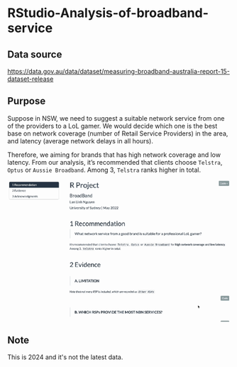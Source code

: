 # RStudio-Analysis-of-broadband-service

## Data source 
https://data.gov.au/data/dataset/measuring-broadband-australia-report-15-dataset-release

## Purpose
Suppose in NSW, we need to suggest a suitable network service from one of the providers to a LoL gamer.
We would decide which one is the best base on network coverage (number of Retail Service Providers) in the area, and latency (average network delays in all hours).

Therefore, we aiming for brands that has high network coverage and low latency. From our analysis, it’s recommended that clients choose `Telstra`, `Optus` or `Aussie Broadband`. Among 3, `Telstra` ranks higher in total.

<p align='center'>
  <img align='center' src='readme.gif' width='900'/>
</p>

## Note
This is 2024 and it's not the latest data.
